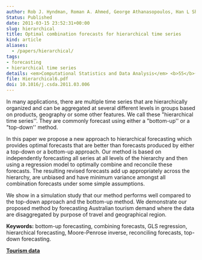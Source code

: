 ```yaml
---
author: Rob J. Hyndman, Roman A. Ahmed, George Athanasopoulos, Han L Shang
Status: Published
date: 2011-03-15 23:52:31+00:00
slug: hierarchical
title: Optimal combination forecasts for hierarchical time series
kind: article
aliases:
  - /papers/hierarchical/
tags:
- forecasting
- hierarchical time series
details: <em>Computational Statistics and Data Analysis</em> <b>55</b>(9), 2579-2589
file: Hierarchical6.pdf
doi: 10.1016/j.csda.2011.03.006
---
```


In many applications, there are multiple time series that are hierarchically organized and can be aggregated at several different levels in groups based on products, geography or some other features. We call these "hierarchical time series''. They are commonly forecast using either a "bottom-up'' or a "top-down'' method.

In this paper we propose a new approach to hierarchical forecasting which provides optimal forecasts that are better than forecasts produced by either a top-down or a bottom-up approach. Our method is based on independently forecasting all series at all levels of the hierarchy and then using a regression model to optimally combine and reconcile these forecasts. The resulting revised forecasts add up appropriately across the hierarchy, are unbiased and have minimum variance amongst all combination forecasts under some simple assumptions.

We show in a simulation study that our method performs well compared to the top-down approach and the bottom-up method. We demonstrate our proposed method by forecasting Australian tourism demand where the data are disaggregated by purpose of travel and geographical region.

**Keywords:** bottom-up forecasting, combining forecasts, GLS regression, hierarchical forecasting, Moore-Penrose inverse, reconciling forecasts, top-down forecasting.

[**Tourism data**](/data/hier1_with_names.csv)
